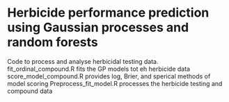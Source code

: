 # Herbicide performance prediction using Gaussian processes and random forests
Code to process and analyse herbicidal testing data.
fit_ordinal_compound.R fits the GP models tot eh herbicide data
score_model_compound.R provides log, Brier, and sperical methods of model scoring
Preprocess_fit_model.R processes the herbicide testing and compound data
